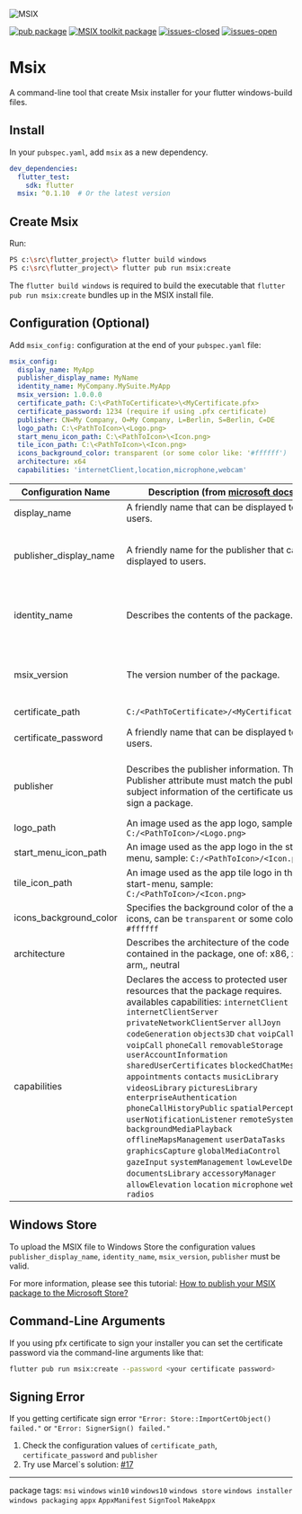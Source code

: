 ![MSIX](https://news.thewindowsclub.com/wp-content/uploads/2018/07/MSIX.jpg)

[![pub package](https://img.shields.io/pub/v/msix.svg?color=blue&style=for-the-badge)](https://pub.dev/packages/msix) [![MSIX toolkit package](https://img.shields.io/github/v/tag/microsoft/MSIX-Toolkit?color=blue&label=MSIX-Toolkit&style=for-the-badge)](https://github.com/microsoft/MSIX-Toolkit) [![issues-closed](https://img.shields.io/github/issues-closed/YehudaKremer/msix?color=green&style=for-the-badge)](https://github.com/YehudaKremer/msix/issues?q=is%3Aissue+is%3Aclosed) [![issues-open](https://img.shields.io/github/issues-raw/YehudaKremer/msix?style=for-the-badge)](https://github.com/YehudaKremer/msix/issues)

# Msix

A command-line tool that create Msix installer for your flutter windows-build files.

## Install

In your `pubspec.yaml`, add `msix` as a new dependency.

```yaml
dev_dependencies:
  flutter_test:
    sdk: flutter
  msix: ^0.1.10  # Or the latest version
```

## Create Msix
Run:

```bash
PS c:\src\flutter_project\> flutter build windows
PS c:\src\flutter_project\> flutter pub run msix:create
```

The `flutter build windows` is required to build the executable that
`flutter pub run msix:create` bundles up in the MSIX install file.

## Configuration (Optional)
Add `msix_config:` configuration at the end of your `pubspec.yaml` file:
```yaml
msix_config:
  display_name: MyApp
  publisher_display_name: MyName
  identity_name: MyCompany.MySuite.MyApp
  msix_version: 1.0.0.0
  certificate_path: C:\<PathToCertificate>\<MyCertificate.pfx>
  certificate_password: 1234 (require if using .pfx certificate)
  publisher: CN=My Company, O=My Company, L=Berlin, S=Berlin, C=DE
  logo_path: C:\<PathToIcon>\<Logo.png>
  start_menu_icon_path: C:\<PathToIcon>\<Icon.png>
  tile_icon_path: C:\<PathToIcon>\<Icon.png>
  icons_background_color: transparent (or some color like: '#ffffff')
  architecture: x64
  capabilities: 'internetClient,location,microphone,webcam'
```
Configuration Name | Description (from [microsoft docs](https://docs.microsoft.com/en-us/uwp/schemas/appxpackage/appxmanifestschema/schema-root "microsoft docs")) | Example Value And Type | Required
--- | --- | --- | --- 
|  display_name | A friendly name that can be displayed to users. | MyApp (string) | No |
|  publisher_display_name | A friendly name for the publisher that can be displayed to users. | MyName (string) | require if uploading to windows store |
|  identity_name | Describes the contents of the package. | com.flutter.MyApp (string) | require if uploading to windows store |
|  msix_version | The version number of the package. | 1.0.0.0 (must be four numbers with dots) | require if uploading to windows store |
|  certificate_path | `C:/<PathToCertificate>/<MyCertificate.pfx>` |  | No |
|  certificate_password | A friendly name that can be displayed to users. | 1234 (string) | require if using .pfx certificate |
|  publisher | Describes the publisher information. The Publisher attribute must match the publisher subject information of the certificate used to sign a package. | CN=My Company, O=My Company, L=Berlin, S=Berlin, C=DE (string) | require if uploading to windows store |
|  logo_path | An image used as the app logo, sample: `C:/<PathToIcon>/<Logo.png>` |  | No |
|  start_menu_icon_path |  An image used as the app logo in the start-menu, sample: `C:/<PathToIcon>/<Icon.png>` |  | No |
|  tile_icon_path | An image used as the app tile logo in the start-menu, sample: `C:/<PathToIcon>/<Icon.png>` |  | No |
|  icons_background_color | Specifies the background color of the app icons, can be `transparent` or some color like: `#ffffff` | transparent (string) | No |
|  architecture | Describes the architecture of the code contained in the package, one of: x86, x64, arm,, neutral | x64 (string) | No |
|  capabilities | Declares the access to protected user resources that the package requires. availables capabilities: `internetClient` `internetClientServer` `privateNetworkClientServer` `allJoyn` `codeGeneration` `objects3D` `chat` `voipCall` `voipCall` `phoneCall` `removableStorage` `userAccountInformation` `sharedUserCertificates` `blockedChatMessages` `appointments` `contacts` `musicLibrary` `videosLibrary` `picturesLibrary` `enterpriseAuthentication` `phoneCallHistoryPublic` `spatialPerception` `userNotificationListener` `remoteSystem` `backgroundMediaPlayback` `offlineMapsManagement` `userDataTasks` `graphicsCapture` `globalMediaControl` `gazeInput` `systemManagement` `lowLevelDevices` `documentsLibrary` `accessoryManager` `allowElevation` `location` `microphone` `webcam` `radios` | `internetClient,location,microphone,webcam` (string) | No |

## Windows Store

To upload the MSIX file to Windows Store the configuration values `publisher_display_name`, `identity_name`, `msix_version`, `publisher` must be valid.

For more information, please see this tutorial: [How to publish your MSIX package to the Microsoft Store?](https://www.advancedinstaller.com/msix-publish-microsoft-store.html)

## Command-Line Arguments

If you using pfx certificate to sign your installer you can set the certificate password via the command-line arguments like that:

```bash
flutter pub run msix:create --password <your certificate password>
```

## Signing Error 
If you getting certificate sign error `"Error: Store::ImportCertObject() failed."` or `"Error: SignerSign() failed."`
1. Check the configuration values of `certificate_path`, `certificate_password` and `publisher`
2. Try use Marcel`s solution: [#17](https://github.com/YehudaKremer/msix/issues/17 "#17")
------------
package tags: `msi` `windows` `win10` `windows10` `windows store` `windows installer` `windows packaging` `appx` `AppxManifest` `SignTool` `MakeAppx`
